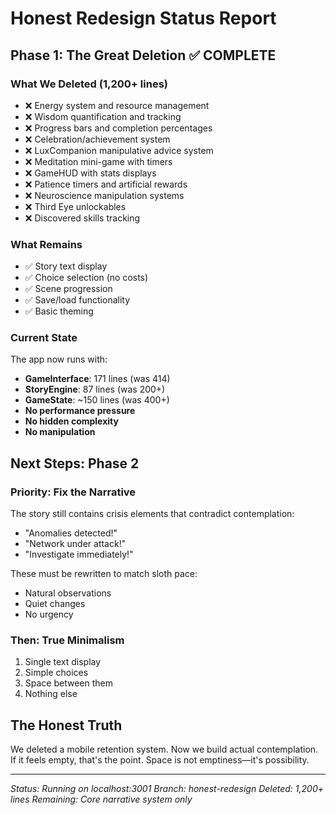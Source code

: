 # Honest Redesign Status Report

## Phase 1: The Great Deletion ✅ COMPLETE

### What We Deleted (1,200+ lines)
- ❌ Energy system and resource management
- ❌ Wisdom quantification and tracking  
- ❌ Progress bars and completion percentages
- ❌ Celebration/achievement system
- ❌ LuxCompanion manipulative advice system
- ❌ Meditation mini-game with timers
- ❌ GameHUD with stats displays
- ❌ Patience timers and artificial rewards
- ❌ Neuroscience manipulation systems
- ❌ Third Eye unlockables
- ❌ Discovered skills tracking

### What Remains
- ✅ Story text display
- ✅ Choice selection (no costs)
- ✅ Scene progression
- ✅ Save/load functionality
- ✅ Basic theming

### Current State
The app now runs with:
- **GameInterface**: 171 lines (was 414)
- **StoryEngine**: 87 lines (was 200+)
- **GameState**: ~150 lines (was 400+)
- **No performance pressure**
- **No hidden complexity**
- **No manipulation**

## Next Steps: Phase 2

### Priority: Fix the Narrative
The story still contains crisis elements that contradict contemplation:
- "Anomalies detected!"
- "Network under attack!"
- "Investigate immediately!"

These must be rewritten to match sloth pace:
- Natural observations
- Quiet changes
- No urgency

### Then: True Minimalism
1. Single text display
2. Simple choices
3. Space between them
4. Nothing else

## The Honest Truth
We deleted a mobile retention system.
Now we build actual contemplation.
If it feels empty, that's the point.
Space is not emptiness—it's possibility.

---

*Status: Running on localhost:3001*
*Branch: honest-redesign*
*Deleted: 1,200+ lines*
*Remaining: Core narrative system only*